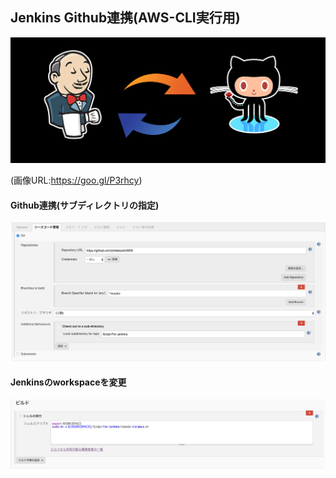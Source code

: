 ## Jenkins Github連携(AWS-CLI実行用)

![Alt Text](https://github.com/yhidetoshi/Pictures/raw/master/aws/github-jenkins-icon.png)

(画像URL:https://goo.gl/P3rhcy)

#### Github連携(サブディレクトリの指定)

![Alt Text](https://github.com/yhidetoshi/Pictures/raw/master/aws/Jenkins-Github-config-pic.png)

#### Jenkinsのworkspaceを変更

![Alt Text](https://github.com/yhidetoshi/Pictures/raw/master/aws/Jenkins-change-workspace.png)

